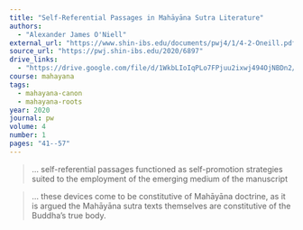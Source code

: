 ```yaml
---
title: "Self-Referential Passages in Mahāyāna Sutra Literature"
authors:
  - "Alexander James O'Niell"
external_url: "https://www.shin-ibs.edu/documents/pwj4/1/4-2-Oneill.pdf"
source_url: "https://pwj.shin-ibs.edu/2020/6897"
drive_links:
  - "https://drive.google.com/file/d/1WkbLIoIqPLo7FPjuu2ixwj494OjNBDn2/view?usp=drivesdk"
course: mahayana
tags:
  - mahayana-canon
  - mahayana-roots
year: 2020
journal: pw
volume: 4
number: 1
pages: "41--57"
---
```


> … self-referential passages functioned as self-promotion strategies suited to the employment of the emerging medium of the manuscript

> … these devices come to be constitutive of Mahāyāna doctrine, as it is argued the Mahāyāna sutra texts themselves are constitutive of the Buddha’s true body.

